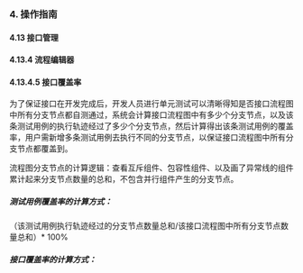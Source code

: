### 4. 操作指南

#### 4.13 接口管理

#### 4.13.4 流程编辑器

#### 4.13.4.5 接口覆盖率

为了保证接口在开发完成后，开发人员进行单元测试可以清晰得知是否接口流程图中所有分支节点都自测通过，系统会计算接口流程图中有多少个分支节点，以及该条测试用例的执行轨迹经过了多少个分支节点，然后计算得出该条测试用例的覆盖率，用户需新增多条测试用例去执行不同的分支节点，以保证接口流程图中所有分支节点都覆盖到。

流程图分支节点的计算逻辑：查看互斥组件、包容性组件、以及画了异常线的组件累计起来分支节点数量的总和，不包含并行组件产生的分支节点。

##### 测试用例覆盖率的计算方式：

（该测试用例执行轨迹经过的分支节点数量总和/该接口流程图中所有分支节点数量总和）* 100%

##### 接口覆盖率的计算方式：
